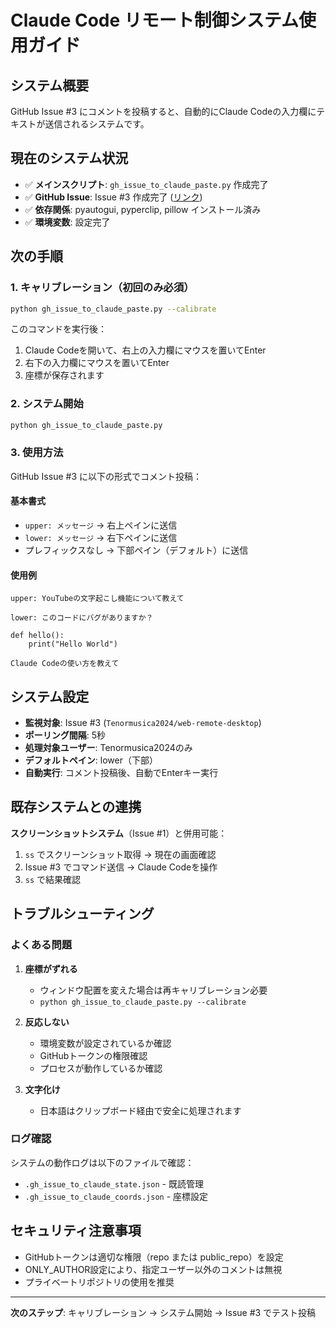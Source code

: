# Claude Code リモート制御システム使用ガイド

## システム概要

GitHub Issue #3 にコメントを投稿すると、自動的にClaude Codeの入力欄にテキストが送信されるシステムです。

## 現在のシステム状況

- ✅ **メインスクリプト**: `gh_issue_to_claude_paste.py` 作成完了
- ✅ **GitHub Issue**: Issue #3 作成完了 ([リンク](https://github.com/Tenormusica2024/web-remote-desktop/issues/3))
- ✅ **依存関係**: pyautogui, pyperclip, pillow インストール済み
- ✅ **環境変数**: 設定完了

## 次の手順

### 1. キャリブレーション（初回のみ必須）

```bash
python gh_issue_to_claude_paste.py --calibrate
```

このコマンドを実行後：
1. Claude Codeを開いて、右上の入力欄にマウスを置いてEnter
2. 右下の入力欄にマウスを置いてEnter  
3. 座標が保存されます

### 2. システム開始

```bash
python gh_issue_to_claude_paste.py
```

### 3. 使用方法

GitHub Issue #3 に以下の形式でコメント投稿：

#### 基本書式
- `upper: メッセージ` → 右上ペインに送信
- `lower: メッセージ` → 右下ペインに送信
- プレフィックスなし → 下部ペイン（デフォルト）に送信

#### 使用例

```
upper: YouTubeの文字起こし機能について教えて
```

```
lower: このコードにバグがありますか？

def hello():
    print("Hello World")
```

```
Claude Codeの使い方を教えて
```

## システム設定

- **監視対象**: Issue #3 (`Tenormusica2024/web-remote-desktop`)
- **ポーリング間隔**: 5秒
- **処理対象ユーザー**: Tenormusica2024のみ
- **デフォルトペイン**: lower（下部）
- **自動実行**: コメント投稿後、自動でEnterキー実行

## 既存システムとの連携

**スクリーンショットシステム**（Issue #1）と併用可能：
1. `ss` でスクリーンショット取得 → 現在の画面確認
2. Issue #3 でコマンド送信 → Claude Codeを操作
3. `ss` で結果確認

## トラブルシューティング

### よくある問題

1. **座標がずれる**
   - ウィンドウ配置を変えた場合は再キャリブレーション必要
   - `python gh_issue_to_claude_paste.py --calibrate`

2. **反応しない**
   - 環境変数が設定されているか確認
   - GitHubトークンの権限確認
   - プロセスが動作しているか確認

3. **文字化け**
   - 日本語はクリップボード経由で安全に処理されます

### ログ確認

システムの動作ログは以下のファイルで確認：
- `.gh_issue_to_claude_state.json` - 既読管理
- `.gh_issue_to_claude_coords.json` - 座標設定

## セキュリティ注意事項

- GitHubトークンは適切な権限（repo または public_repo）を設定
- ONLY_AUTHOR設定により、指定ユーザー以外のコメントは無視
- プライベートリポジトリの使用を推奨

---

**次のステップ**: キャリブレーション → システム開始 → Issue #3 でテスト投稿